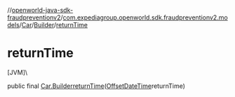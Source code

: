 //[openworld-java-sdk-fraudpreventionv2](../../../../index.md)/[com.expediagroup.openworld.sdk.fraudpreventionv2.models](../../index.md)/[Car](../index.md)/[Builder](index.md)/[returnTime](return-time.md)

# returnTime

[JVM]\

public final [Car.Builder](index.md)[returnTime](return-time.md)([OffsetDateTime](https://docs.oracle.com/javase/8/docs/api/java/time/OffsetDateTime.html)returnTime)
